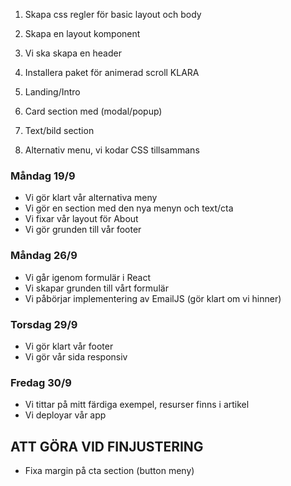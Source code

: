 1. Skapa css regler för basic layout och body
2. Skapa en layout komponent
3. Vi ska skapa en header
4. Installera paket för animerad scroll
   KLARA

5. Landing/Intro
6. Card section med (modal/popup)
7. Text/bild section
8. Alternativ menu, vi kodar CSS tillsammans

### Måndag 19/9

- Vi gör klart vår alternativa meny
- Vi gör en section med den nya menyn och text/cta
- Vi fixar vår layout för About
- Vi gör grunden till vår footer

### Måndag 26/9

- Vi går igenom formulär i React
- Vi skapar grunden till vårt formulär
- Vi påbörjar implementering av EmailJS (gör klart om vi hinner)

### Torsdag 29/9

- Vi gör klart vår footer
- Vi gör vår sida responsiv

### Fredag 30/9

- Vi tittar på mitt färdiga exempel, resurser finns i artikel
- Vi deployar vår app

## ATT GÖRA VID FINJUSTERING

- Fixa margin på cta section (button meny)
